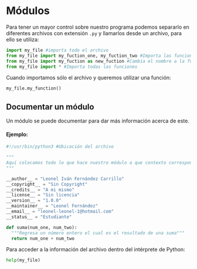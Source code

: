 # Módulos

Para tener un mayor control sobre nuestro programa podemos separarlo en diferentes archivos con extensión `.py` y llamarlos desde un archivo, para ello se utiliza:

~~~python
import my_file #importa todo el archivo
from my_file import my_fuction_one, my_fuction_two #Importa las funciones
from my_file import my_fuction as new_fuction #Cambia el nombre a la función
from my_file import * #Importa todas las funciones
~~~

Cuando importamos sólo el archivo y queremos utilizar una función:

~~~python
my_file.my_function()
~~~

## Documentar un módulo

Un módulo se puede documentar para dar más información acerca de este.

#### Ejemplo:

~~~python
#!/usr/bin/python3 #Ubicación del archivo

"""
Aquí colocamos todo lo que hace nuestro módulo a que contexto corresponde.
"""

__author__ = "Leonel Iván Fernández Carrillo"
__copyright__ = "Sin Copyright"
__credits__ = "A mi mismo"
__license__ = "Sin licencia"
__version__ = "1.0.0"
__maintainer__ = "Leonel Fernández"
__email__ = "leonel-leonel-1@hotmail.com"
__status__ = "Estudiante"

def suma(num_one, num_two):
  """Regresa un número entero el cual es el resultado de una suma"""
  return num_one + num_two
~~~

Para acceder a la información del archivo dentro del intérprete de Python:

~~~python
help(my_file)
~~~